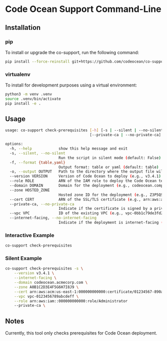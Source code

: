 # Code Ocean Support Command-Line

## Installation

### pip
To install or upgrade the co-support, run the following command:
```bash
pip install --force-reinstall git+https://github.com/codeocean/co-support.git
```

### virtualenv
To install for development purposes using a virtual environment:
```bash
python3 -m venv .venv
source .venv/bin/activate
pip install -e .
```

## Usage
```bash
usage: co-support check-prerequisites [-h] [-s | --silent | --no-silent] [-f {table,yaml}] [-o OUTPUT] [--version VERSION] [--role ROLE] [--domain DOMAIN] [--zone HOSTED_ZONE] [--cert CERT]
                                      [--private-ca | --no-private-ca] [--vpc VPC] [--internet-facing | --no-internet-facing]

options:
  -h, --help            show this help message and exit
  -s, --silent, --no-silent
                        Run the script in silent mode (default: False)
  -f, --format {table,yaml}
                        Output format: table or yaml (default: table)
  -o, --output OUTPUT   Path to the directory where the output file will be saved (default: None)
  --version VERSION     Version of Code Ocean to deploy (e.g., v3.4.1) (default: None)
  --role ROLE           ARN of the IAM role to deploy the Code Ocean template (e.g., arn:aws:iam::account-id:role/role-name) (default: None)
  --domain DOMAIN       Domain for the deployment (e.g., codeocean.company.com) (default: None)
  --zone HOSTED_ZONE
                        Hosted zone ID for the deployment (e.g., Z3P5QSUBK4POTI) (default: None)
  --cert CERT           ARN of the SSL/TLS certificate (e.g., arn:aws:acm:region:account:certificate/certificate-id) (default: None)
  --private-ca, --no-private-ca
                        Indicate if the certificate is signed by a private CA (default: False)
  --vpc VPC             ID of the existing VPC (e.g., vpc-0bb1c79de3fd22e7d) (default: None)
  --internet-facing, --no-internet-facing
                        Indicate if the deployment is internet-facing (default: True)
```

### Interactive Example
```bash
co-support check-prerequisites
```

### Silent Example
```bash
co-support check-prerequisites -s \
    --version v3.4.1 \
    --internet-facing \
    --domain codeocean.acmecorp.com \
    --zone A0B1C2D3E4F5G6H7I8J9 \
    --cert arn:aws:acm:us-east-1:000000000000:certificate/01234567-890a-bcde-f012-3456789000 \
    --vpc vpc-0123456789abcdeff \
    --role arn:aws:iam::000000000000:role/Administrator
    --private-ca \
```

## Notes
Currently, this tool only checks prerequisites for Code Ocean deployment.
